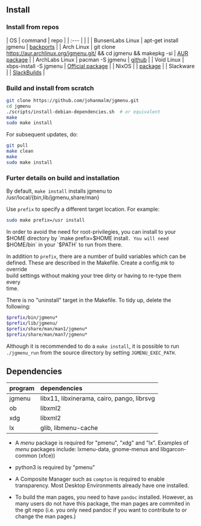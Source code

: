 Install
-------

### Install from repos

| OS                 | command                   | repo                 |
| :---               |                           |                      |
| BunsenLabs Linux   | apt-get install jgmenu    | [backports](http://eu.pkg.bunsenlabs.org/debian/pool/main/j/jgmenu/) |
| Arch Linux         | git clone https://aur.archlinux.org/jgmenu.git/ && cd jgmenu && makepkg -si | [AUR package](https://aur.archlinux.org/packages/jgmenu/) |
| ArchLabs Linux     | pacman -S jgmenu          | [github](https://github.com/ARCHLabs/archlabs_repo/tree/master/x86_64) |
| Void Linux         | xbps-install -S jgmenu    | [Official package](https://github.com/voidlinux/void-packages/blob/master/srcpkgs/jgmenu/template) |
| NixOS              |                           | [package](https://github.com/NixOS/nixpkgs/tree/master/pkgs/applications/misc/jgmenu) |
| Slackware          |                           | [SlackBuilds](https://slackbuilds.org/repository/14.2/desktop/jgmenu/) |

### Build and install from scratch

```bash
git clone https://github.com/johanmalm/jgmenu.git
cd jgmenu
./scripts/install-debian-dependencies.sh  # or equivalent
make
sudo make install
```

For subsequent updates, do:

```bash
git pull
make clean
make
sudo make install
```

### Furter details on build and installation

By default, `make install` installs jgmenu to  
/usr/local/{bin,lib/jgmenu,share/man}  

Use `prefix` to specify a different target location. For example: 

```bash
sudo make prefix=/usr install
```

In order to avoid the need for root-privilegies, you can install to your $HOME  
directory by `make prefix=$HOME install`. You will need `$HOME/bin` in your  
`$PATH` to run from there.  

In addition to `prefix`, there are a number of build variables which can be  
defined. These are described in the Makefile. Create a config.mk to override  
build settings without making your tree dirty or having to re-type them every  
time. 

There is no "uninstall" target in the Makefile. To tidy up, delete the
following:

```bash
$prefix/bin/jgmenu*
$prefix/lib/jgmenu/
$prefix/share/man/man1/jgmenu*
$prefix/share/man/man7/jgmenu*
```

Although it is recommended to do a `make install`, it is possible to run
`./jgmenu_run` from the source directory by setting `JGMENU_EXEC_PATH`.

Dependencies
------------

| program | dependencies                                |
| :---    | :---                                        |
| jgmenu  | libx11, libxinerama, cairo, pango, librsvg  |
| ob      | libxml2                                     |
| xdg     | libxml2                                     |
| lx      | glib, libmenu-cache                         |


  - A *menu* package  is required for "pmenu", "xdg" and "lx".
    Examples of *menu* packages include: lxmenu-data, gnome-menus
    and libgarcon-common (xfce))

  - python3 is required by "pmenu"

  - A Composite Manager such as `compton` is required to enable transparency.
    Most Desktop Environments already have one installed.

  - To build the man pages, you need to have `pandoc` installed. However, as
    many users do not have this package, the man pages are commited in the git
    repo (i.e. you only need pandoc if you want to contribute to or change the
    man pages.)

